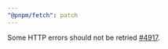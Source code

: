 ```yaml
---
"@pnpm/fetch": patch
---
```


Some HTTP errors should not be retried [#4917](https://github.com/pnpm/pnpm/pull/4917).

